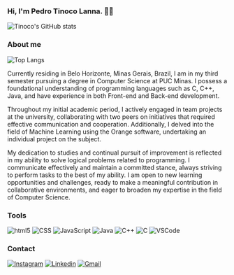 ### Hi, I'm Pedro Tinoco Lanna. 🙋‍♂️


![Tinoco's GitHub stats](https://github-readme-stats.vercel.app/api?username=PLannaTinoco&show_icons=true&theme=radical)

### About me
![Top Langs](https://github-readme-stats.vercel.app/api/top-langs/?username=PLannaTinoco&hide_progress=true)


Currently residing in Belo Horizonte, Minas Gerais, Brazil, I am in my third semester pursuing a degree in Computer Science at PUC Minas. I possess a foundational understanding of programming languages such as C, C++, Java, and have experience in both Front-end and Back-end development.

Throughout my initial academic period, I actively engaged in team projects at the university, collaborating with two peers on initiatives that required effective communication and cooperation. Additionally, I delved into the field of Machine Learning using the Orange software, undertaking an individual project on the subject.

My dedication to studies and continual pursuit of improvement is reflected in my ability to solve logical problems related to programming. I communicate effectively and maintain a committed stance, always striving to perform tasks to the best of my ability. I am open to new learning opportunities and challenges, ready to make a meaningful contribution in collaborative environments, and eager to broaden my expertise in the field of Computer Science.

### Tools 
![html5](https://img.shields.io/badge/HTML5-E34F26?style=for-the-badge&logo=html5&logoColor=white)
![CSS](https://img.shields.io/badge/CSS3-1572B6?style=for-the-badge&logo=css3&logoColor=white)
![JavaScript](https://img.shields.io/badge/JavaScript-F7DF1E?style=for-the-badge&logo=javascript&logoColor=black)
![Java](https://img.shields.io/badge/Java-ED8B00?style=for-the-badge&logo=openjdk&logoColor=white)
![C++](https://img.shields.io/badge/C%2B%2B-00599C?style=for-the-badge&logo=c%2B%2B&logoColor=white)
![C](https://img.shields.io/badge/C-00599C?style=for-the-badge&logo=c&logoColor=white)
![VSCode]([https://img.shields.io/badge/C-00599C?style=for-the-badge&logo=c&logoColor=white](https://img.shields.io/badge/Visual_Studio_Code-0078D4?style=for-the-badge&logo=visual%20studio%20code&logoColor=white))

### Contact
[![Instagram](https://img.shields.io/badge/Instagram-E4405F?style=for-the-badge&logo=instagram&logoColor=white)](https://www.instagram.com/pqeudeveriacolocarmeunome/)
[![Linkedin](https://img.shields.io/badge/LinkedIn-0077B5?style=for-the-badge&logo=linkedin&logoColor=white)](https://www.linkedin.com/in/pedro-tinoco-lanna-856802276/)
[![Gmail](https://img.shields.io/badge/Gmail-D14836?style=for-the-badge&logo=gmail&logoColor=white)](pessoaltinocolanna@gmail.com)

